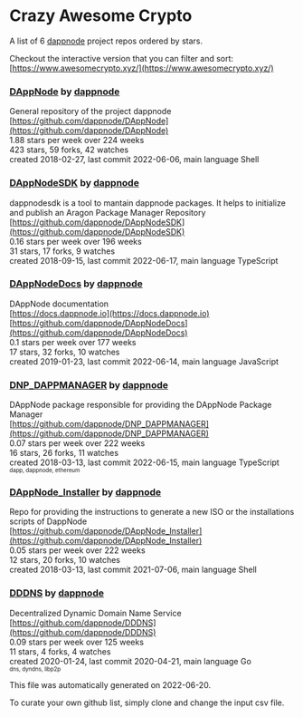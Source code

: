 # Crazy Awesome Crypto
A list of 6 [dappnode](https://github.com/dappnode) project repos ordered by stars.  

Checkout the interactive version that you can filter and sort: 
[https://www.awesomecrypto.xyz/](https://www.awesomecrypto.xyz/)  


### [DAppNode](https://github.com/dappnode/DAppNode) by [dappnode](https://github.com/dappnode)  
General repository of the project dappnode  
[https://github.com/dappnode/DAppNode](https://github.com/dappnode/DAppNode)  
1.88 stars per week over 224 weeks  
423 stars, 59 forks, 42 watches  
created 2018-02-27, last commit 2022-06-06, main language Shell  


### [DAppNodeSDK](https://github.com/dappnode/DAppNodeSDK) by [dappnode](https://github.com/dappnode)  
dappnodesdk is a tool to mantain dappnode packages. It helps to initialize and publish an Aragon Package Manager Repository  
[https://github.com/dappnode/DAppNodeSDK](https://github.com/dappnode/DAppNodeSDK)  
0.16 stars per week over 196 weeks  
31 stars, 17 forks, 9 watches  
created 2018-09-15, last commit 2022-06-17, main language TypeScript  


### [DAppNodeDocs](https://github.com/dappnode/DAppNodeDocs) by [dappnode](https://github.com/dappnode)  
DAppNode documentation  
[https://docs.dappnode.io](https://docs.dappnode.io)  
[https://github.com/dappnode/DAppNodeDocs](https://github.com/dappnode/DAppNodeDocs)  
0.1 stars per week over 177 weeks  
17 stars, 32 forks, 10 watches  
created 2019-01-23, last commit 2022-06-14, main language JavaScript  


### [DNP_DAPPMANAGER](https://github.com/dappnode/DNP_DAPPMANAGER) by [dappnode](https://github.com/dappnode)  
DAppNode package responsible for providing the DAppNode Package Manager  
[https://github.com/dappnode/DNP_DAPPMANAGER](https://github.com/dappnode/DNP_DAPPMANAGER)  
0.07 stars per week over 222 weeks  
16 stars, 26 forks, 11 watches  
created 2018-03-13, last commit 2022-06-15, main language TypeScript  
<sub><sup>dapp, dappnode, ethereum</sup></sub>


### [DAppNode_Installer](https://github.com/dappnode/DAppNode_Installer) by [dappnode](https://github.com/dappnode)  
Repo for providing the instructions to generate a new ISO or the installations scripts of DappNode   
[https://github.com/dappnode/DAppNode_Installer](https://github.com/dappnode/DAppNode_Installer)  
0.05 stars per week over 222 weeks  
12 stars, 20 forks, 10 watches  
created 2018-03-13, last commit 2021-07-06, main language Shell  


### [DDDNS](https://github.com/dappnode/DDDNS) by [dappnode](https://github.com/dappnode)  
Decentralized Dynamic Domain Name Service  
[https://github.com/dappnode/DDDNS](https://github.com/dappnode/DDDNS)  
0.09 stars per week over 125 weeks  
11 stars, 4 forks, 4 watches  
created 2020-01-24, last commit 2020-04-21, main language Go  
<sub><sup>dns, dyndns, libp2p</sup></sub>


This file was automatically generated on 2022-06-20.  

To curate your own github list, simply clone and change the input csv file.  